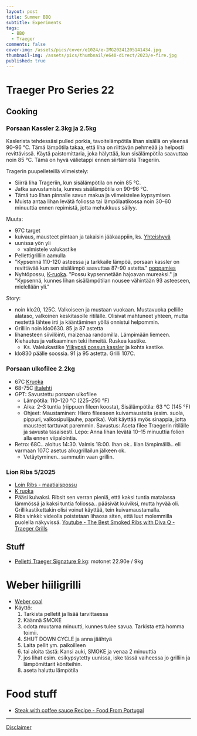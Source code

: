 ```yaml
---
layout: post
title: Summer BBQ
subtitle: Experiments
tags:
  - BBQ
  - Traeger
comments: false
cover-img: /assets/pics/cover/e1024/e-IMG20241205141434.jpg
thumbnail-img: /assets/pics/thumbnail/e640-direct/2023/e-fire.jpg
published: true
---
```



# Traeger Pro Series 22 

## Cooking 

### Porsaan Kassler 2.3kg ja 2.5kg

Kaslerista tehdessäsi pulled porkia, tavoitelämpötila lihan sisällä on yleensä 90–96 °C. Tämä lämpötila takaa, että liha on riittävän pehmeää ja helposti revittävissä. Käytä paistomittaria, joka hälyttää, kun sisälämpötila saavuttaa noin 85 °C. Tämä on hyvä välietappi ennen siirtämistä Trageriin.

Tragerin puupelleteillä viimeistely:
- Siirrä liha Trageriin, kun sisälämpötila on noin 85 °C.
- Jatka savustamista, kunnes sisälämpötila on 90–96 °C.
- Tämä tuo lihan pinnalle savun makua ja viimeistelee kypsymisen.
- Muista antaa lihan levätä foliossa tai lämpölaatikossa noin 30–60 minuuttia ennen repimistä, jotta mehukkuus säilyy.

Muuta:

- 97C target
- kuivaus, mausteet pintaan ja takaisin jääkaappiin, ks. [Yhteishyvä](https://yhteishyva.fi/reseptit/kasslerpaisti/recipe-2020)
- uunissa yön yli
  - valmistele valukastike
- Pellettigrilliin aamulla
- "Kypsennä 110-120 asteessa ja tarkkaile lämpöä, porsaan kassler on revittävää kun sen sisälämpö saavuttaa 87-90 astetta." [poppamies](https://poppamies.fi/reseptit/pulled-pork/)
- Nyhtöpossu, [K-ruoka](https://www.k-ruoka.fi/artikkelit/arki/mika-pulled-pork). "Possu kypsennetään hajoavan mureaksi." ja "Kypsennä, kunnes lihan sisälämpötilan nousee vähintään 93 asteeseen, mielellään yli."

Story:

- noin klo20, 125C. Valkoiseen ja mustaan vuokaan. Mustavuoka pellille alataso, valkoinen keskitasolle ritilälle. Olisivat mahtuneet yhteen, mutta nestettä lähtee irti ja kääntäminen yöllä onnistui helpommin. 
- Grilliin noin klo0630. 85 ja 87 astetta
- lihanesteen siivilöinti, maizenaa randomilla. Lämpimään liemeen. Kiehautus ja vatkaaminen teki ihmeitä. Ruskea kastike.
  - Ks. Valelukastike [Ylikypsä possun kassler](https://www.maajakotitalousnaiset.fi/reseptit/ylikypsa-possun-kassler) ja kohta kastike.
- klo830 päälle soossia. 91 ja 95 astetta. Grilli 107C.


### Porsaan ulkofilee 2.2kg

- 67C [Kruoka](https://www.k-ruoka.fi/artikkelit/grillaus/nain-grillaat-porsaanlihaa)
- 68-75C [iltalehti](https://www.is.fi/ruokala/ajankohtaista/art-2000006146949.html)
- GPT: Savustettu porsaan ulkofilee
  - Lämpötila: 110–120 °C (225–250 °F)
  - Aika: 2–3 tuntia (riippuen fileen koosta), Sisälämpötila: 63 °C (145 °F)
  - Ohjeet: Maustaminen: Hiero fileeseen kuivamausteita (esim. suola, pippuri, valkosipulijauhe, paprika). Voit käyttää myös sinappia, jotta mausteet tarttuvat paremmin. Savustus: Aseta filee Traegerin ritilälle ja savusta tasaisesti. Lepo: Anna lihan levätä 10–15 minuuttia folion alla ennen viipalointia.
- Retro: 68C.. aloitus 14:30. Valmis 18:00. Ihan ok.. liian lämpimällä.. eli varmaan 107C asetus alkugrillailun jälkeen ok.
  - Vetäytyminen.. sammutin vaan grillin.

### Lion Ribs 5/2025

- [Loin Ribs - maatiaispossu](https://snellman.fi/fi/tuotteet/maatiaispossun-loin-ribs-n-10-kg/)
- [K ruoka](https://www.k-ruoka.fi/artikkelit/grillaus/grillataan-ribseja)
- Pääsi kuivaksi. Ribsit sen verran pieniä, että kaksi tuntia matalassa lämmössä ja kaksi tuntia foliossa.. pääsivät kuiviksi, mutta hyvää oli. Grillikastikettakin olisi voinut käyttää, tein kuivamaustamalla.
- Ribs vinkki: videolla poistetaan lihaosa siten, että luut molemmilla puolella näkyvissä. [Youtube - The Best Smoked Ribs with Diva Q - Traeger Grills](https://youtu.be/7zhuA8VZtDo?si=bfYB9Bb6yiQh3f5Z&t=174)

## Stuff 

- [Pelletti Traeger Signature 9 kg](https://www.taloon.com/pelletti-traeger-signature-9-kg): motonet 22.90e / 9kg

# Weber hiiligrilli

- [Weber coal](https://www.taloon.com/brikettigrilli-weber-master-touch-premium-e-5770-2019)
- Käyttö:
  1. Tarkista pelletit ja lisää tarvittaessa
  2. Käännä SMOKE
  3. odota muutama minuutti, kunnes tulee savua. Tarkista että homma toimii.
  4. SHUT DOWN CYCLE ja anna jäähtyä
  5. Laita pellit ym. paikoilleen
  6. tai aloita tästä: Kansi auki, SMOKE ja venaa 2 minuuttia
  7. jos lihat esim. esikypsytetty uunissa, iske tässä vaiheessa jo grilliin ja lämpömittarit köntteihin.
  8. aseta haluttu lämpötila 

# Food stuff

- [Steak with coffee sauce Recipe - Food From Portugal](https://www.foodfromportugal.com/recipes/steak-coffee-sauce/)

---

[Disclaimer](https://talonendm.github.io/disclaimer)

